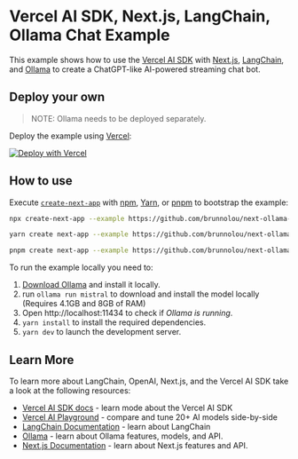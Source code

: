 # Vercel AI SDK, Next.js, LangChain, Ollama Chat Example

This example shows how to use the [Vercel AI SDK](https://sdk.vercel.ai/docs) with [Next.js](https://nextjs.org/), [LangChain](https://js.langchain.com), and [Ollama](https://ollama.ai) to create a ChatGPT-like AI-powered streaming chat bot.

## Deploy your own

> NOTE: Ollama needs to be deployed separately.

Deploy the example using [Vercel](https://vercel.com?utm_source=github&utm_medium=readme&utm_campaign=ai-sdk-example):

[![Deploy with Vercel](https://vercel.com/button)](https://vercel.com/new/clone?repository-url=https%3A%2F%2Fgithub.com%2Fvercel%2Fai%2Ftree%2Fmain%2Fexamples%2Fnext-langchain&env=OPENAI_API_KEY&envDescription=OpenAI%20API%20Key&envLink=https%3A%2F%2Fplatform.openai.com%2Faccount%2Fapi-keys&project-name=ai-chat-langchain&repository-name=next-ai-chat-langchain)

## How to use

Execute [`create-next-app`](https://github.com/vercel/next.js/tree/canary/packages/create-next-app) with [npm](https://docs.npmjs.com/cli/init), [Yarn](https://yarnpkg.com/lang/en/docs/cli/create/), or [pnpm](https://pnpm.io) to bootstrap the example:

```bash
npx create-next-app --example https://github.com/brunnolou/next-ollama-app
```

```bash
yarn create next-app --example https://github.com/brunnolou/next-ollama-app
```

```bash
pnpm create next-app --example https://github.com/brunnolou/next-ollama-app
```

To run the example locally you need to:

1. [Download Ollama](https://ollama.ai/download) and install it locally.
2. run `ollama run mistral` to download and install the model locally (Requires 4.1GB and 8GB of RAM)
3. Open http://localhost:11434 to check if _Ollama is running_.
4. `yarn install` to install the required dependencies.
5. `yarn dev` to launch the development server.


## Learn More

To learn more about LangChain, OpenAI, Next.js, and the Vercel AI SDK take a look at the following resources:

- [Vercel AI SDK docs](https://sdk.vercel.ai/docs) - learn mode about the Vercel AI SDK
- [Vercel AI Playground](https://play.vercel.ai) - compare and tune 20+ AI models side-by-side
- [LangChain Documentation](https://js.langchain.com/docs) - learn about LangChain
- [Ollama](https://ollama.ai) - learn about Ollama features, models, and API.
- [Next.js Documentation](https://nextjs.org/docs) - learn about Next.js features and API.
